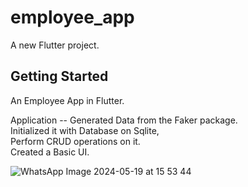 # employee_app

A new Flutter project.

## Getting Started

An Employee App in Flutter.

Application --
Generated Data from the Faker package. <br>
Initialized it with Database on Sqlite, <br>
Perform CRUD operations on it.<br>
Created a Basic UI.<br>

![WhatsApp Image 2024-05-19 at 15 53 44](https://github.com/stellarboymihir/employee_app/assets/83822717/ed903a35-83aa-4ba6-8afe-72a93610d7d2)
